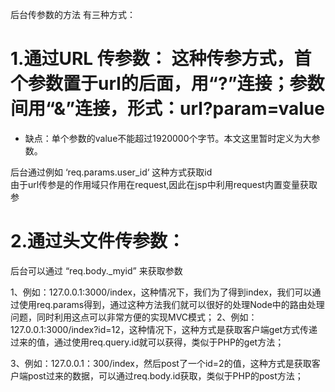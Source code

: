 后台传参数的方法
有三种方式： 
  # 1.通过URL 传参数：        这种传参方式，首个参数置于url的后面，用“?”连接；参数间用“&”连接，形式：url?param=value
  * 缺点：单个参数的value不能超过1920000个字节。本文这里暂时定义为大参数。   

  后台通过例如  ‘req.params.user_id‘ 这种方式获取id  
由于url传参是的作用域只作用在request,因此在jsp中利用request内置变量获取参

  # 2.通过头文件传参数：
  后台可以通过
    “req.body._myid”   来获取参数
  
1、例如：127.0.0.1:3000/index，这种情况下，我们为了得到index，我们可以通过使用req.params得到，通过这种方法我们就可以很好的处理Node中的路由处理问题，同时利用这点可以非常方便的实现MVC模式；
2、例如：127.0.0.1:3000/index?id=12，这种情况下，这种方式是获取客户端get方式传递过来的值，通过使用req.query.id就可以获得，类似于PHP的get方法；

3、例如：127.0.0.1：300/index，然后post了一个id=2的值，这种方式是获取客户端post过来的数据，可以通过req.body.id获取，类似于PHP的post方法；

